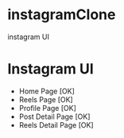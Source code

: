 # instagramClone
instagram UI

# Instagram UI

- Home Page [OK]
- Reels Page [OK]
- Profile Page [OK]
- Post Detail Page [OK]
- Reels Detail Page [OK]

